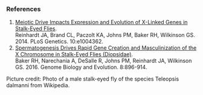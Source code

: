 ### References

1.  [Meiotic Drive Impacts Expression and Evolution of X-Linked Genes in
    Stalk-Eyed Flies](http://europepmc.org/abstract/MED/24832132).\
    Reinhardt JA, Brand CL, Paczolt KA, Johns PM, Baker RH, Wilkinson
    GS. 2014. PLoS Genetics. 10:e1004362.
2.  [Spermatogenesis Drives Rapid Gene Creation and Masculinization of
    the X Chromosome in Stalk-Eyed Flies
    (Diopsidae)](http://europepmc.org/abstract/MED/26951781).\
    Baker RH, Narechania A, DeSalle R, Johns PM, Reinhardt JA, Wilkinson
    GS. 2016. Genome Biology and Evolution. 8:896-914.

Picture credit: Photo of a male stalk-eyed fly of the species Teleopsis
dalmanni from Wikipedia.
